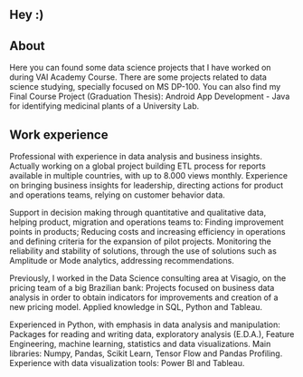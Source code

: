 ## **Hey :)**

## About
Here you can found some data science projects that I have worked on during VAI Academy Course. There are some projects related to data science studying, specially focused on MS DP-100. You can also find my Final Course Project (Graduation Thesis): Android App Development - Java for identifying medicinal plants of a University Lab.

## Work experience
Professional with experience in data analysis and business insights. Actually working on a global project building ETL process for reports available in multiple countries, with up to 8.000 views monthly. Experience on bringing business insights for leadership, directing actions for product and operations teams, relying on customer behavior data.

Support in decision making through quantitative and qualitative data, helping product, migration and operations teams to: Finding improvement points in products; Reducing costs and increasing efficiency in operations and defining criteria for the expansion of pilot projects. Monitoring the reliability and stability of solutions, through the use of solutions such as Amplitude or Mode analytics, addressing recommendations.

Previously, I worked in the Data Science consulting area at Visagio, on the pricing team of a big Brazilian bank: Projects focused on business data analysis in order to obtain indicators for improvements and creation of a new pricing model. Applied knowledge in SQL, Python and Tableau.

Experienced in Python, with emphasis in data analysis and manipulation: Packages for reading and writing data, exploratory analysis (E.D.A.), Feature Engineering, machine learning, statistics and data visualizations. Main libraries: Numpy, Pandas, Scikit Learn, Tensor Flow and Pandas Profiling. Experience with data visualization tools: Power BI and Tableau.

<!---
fhsantino/fhsantino is a ✨ special ✨ repository because its `README.md` (this file) appears on your GitHub profile.
You can click the Preview link to take a look at your changes.
--->
